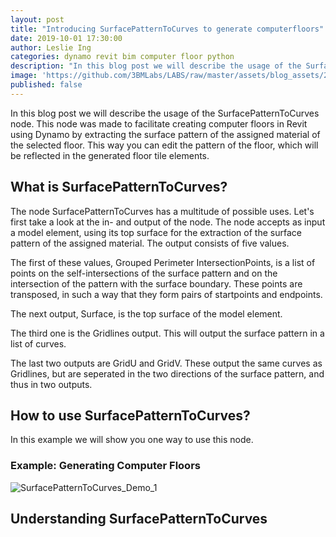 ```yaml
---
layout: post
title: "Introducing SurfacePatternToCurves to generate computerfloors"
date: 2019-10-01 17:30:00
author: Leslie Ing
categories: dynamo revit bim computer floor python
description: "In this blog post we will describe the usage of the SurfacePatternToCurves node"
image: 'https://github.com/3BMLabs/LABS/raw/master/assets/blog_assets/2019-10-01/SurfacePatternToCurves_Demo_1.gif' 
published: false
---
```


In this blog post we will describe the usage of the SurfacePatternToCurves node. This node was made to facilitate creating computer floors in Revit using Dynamo by extracting the surface pattern of the assigned material of the selected floor. This way you can edit the pattern of the floor, which will be reflected in the generated floor tile elements.

## What is SurfacePatternToCurves?

The node SurfacePatternToCurves has a multitude of possible uses. Let's first take a look at the in- and output of the node. The node accepts as input a model element, using its top surface for the extraction of the surface pattern of the assigned material. The output consists of five values. 

The first of these values, Grouped Perimeter IntersectionPoints, is a list of points on the self-intersections of the surface pattern and on the intersection of the pattern with the surface boundary. These points are transposed, in such a way that they form pairs of startpoints and endpoints.

The next output, Surface, is the top surface of the model element.

The third one is the Gridlines output. This will output the surface pattern in a list of curves.

The last two outputs are GridU and GridV. These output the same curves as Gridlines, but are seperated in the two directions of the surface pattern, and thus in two outputs.

## How to use SurfacePatternToCurves?

In this example we will show you one way to use this node. 

### Example: Generating Computer Floors

![SurfacePatternToCurves_Demo_1](https://github.com/3BMLabs/LABS/raw/master/assets/blog_assets/2019-10-01/SurfacePatternToCurves_Demo_1.gif)

## Understanding SurfacePatternToCurves

